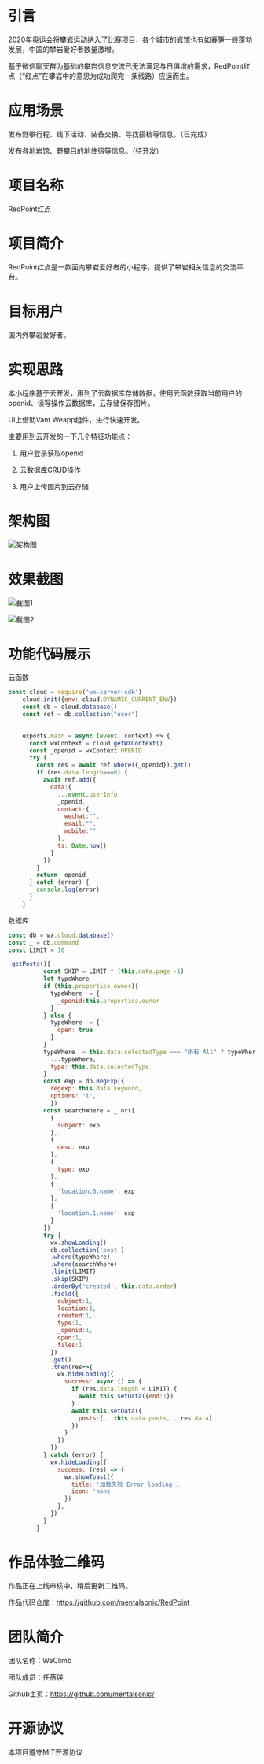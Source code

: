# 引言

2020年奥运会将攀岩运动纳入了比赛项目，各个城市的岩馆也有如春笋一般蓬勃发展，中国的攀岩爱好者数量激增。

基于微信聊天群为基础的攀岩信息交流已无法满足与日俱增的需求，RedPoint红点（“红点”在攀岩中的意思为成功爬完一条线路）应运而生。

# 应用场景

发布野攀行程、线下活动、装备交换、寻找搭档等信息。（已完成）

发布各地岩馆、野攀目的地住宿等信息。（待开发）

# 项目名称

RedPoint红点

# 项目简介

RedPoint红点是一款面向攀岩爱好者的小程序，提供了攀岩相关信息的交流平台。

# 目标用户

国内外攀岩爱好者。

# 实现思路

本小程序基于云开发，用到了云数据库存储数据，使用云函数获取当前用户的openid、读写操作云数据库，云存储保存图片。

UI上借助Vant Weapp组件，进行快速开发。

主要用到云开发的一下几个特征功能点：

1. 用户登录获取openid

2. 云数据库CRUD操作

3. 用户上传图片到云存储

# 架构图

![架构图](https://github.com/mentalsonic/RedPoint/blob/master/screenshot/Screen%20Shot%202020-09-17%20at%2011.02.02%20PM.png)

# 效果截图

![截图1](https://github.com/mentalsonic/RedPoint/blob/master/screenshot/Screen%20Shot%202020-09-17%20at%2011.13.26%20PM.png)

![截图2](https://github.com/mentalsonic/RedPoint/blob/master/screenshot/Screen%20Shot%202020-09-17%20at%2011.13.35%20PM.png)

# 功能代码展示

云函数

```js
const cloud = require('wx-server-sdk')
	cloud.init({env: cloud.DYNAMIC_CURRENT_ENV})
	const db = cloud.database()
	const ref = db.collection("user")
	

	exports.main = async (event, context) => {
	  const wxContext = cloud.getWXContext()
	  const _openid = wxContext.OPENID
	  try {
	    const res = await ref.where({_openid}).get()
	    if (res.data.length===0) {
	      await ref.add({
	        data:{
	          ...event.userInfo,
	          _openid,
	          contact:{
	            wechat:"",
	            email:"",
	            mobile:""
	          },
	          ts: Date.now()
	        }
	      })
	    }
	    return _openid
	  } catch (error) {
	    console.log(error)
	  }
	}
```

数据库

```js
const db = wx.cloud.database()
const _ = db.command
const LIMIT = 10

 getPosts(){
	      const SKIP = LIMIT * (this.data.page -1)
	      let typeWhere
	      if (this.properties.owner){
	        typeWhere  = {
	          _openid:this.properties.owner
	        }
	      } else {
	        typeWhere  = {
	          open: true
	        }
	      }
	      typeWhere  = this.data.selectedType === "所有 All" ? typeWhere : {
	        ...typeWhere,
	        type: this.data.selectedType
	      }
	      const exp = db.RegExp({
	        regexp: this.data.keyword,
	        options: 'i',
	        })
	      const searchWhere = _.or([
	        {
	          subject: exp 
	        },
	        {
	          desc: exp 
	        },
	        {
	          type: exp 
	        },
	        {
	          'location.0.name': exp 
	        },
	        {
	          'location.1.name': exp 
	        }
	      ])
	      try {
	        wx.showLoading()
	        db.collection('post')
	        .where(typeWhere)
	        .where(searchWhere)
	        .limit(LIMIT)
	        .skip(SKIP)
	        .orderBy('created', this.data.order)
	        .field({
	          subject:1,
	          location:1,
	          created:1,
	          type:1,
	          _openid:1,
	          open:1,
	          files:1
	        })
	        .get()
	        .then(res=>{          
	          wx.hideLoading({
	            success: async () => {
	              if (res.data.length < LIMIT) {
	                await this.setData({end:1})
	              }
	              await this.setData({
	                posts:[...this.data.posts,...res.data]
	              })
	            }
	          })
	        })
	      } catch (error) {
	        wx.hideLoading({
	          success: (res) => {
	            wx.showToast({
	              title: '加载失败 Error loading',
	              icon: 'none'
	            })
	          },
	        })
	      }
	    }
```








# 作品体验二维码

作品正在上线审核中，稍后更新二维码。

作品代码仓库：https://github.com/mentalsonic/RedPoint

# 团队简介

团队名称：WeClimb

团队成员：任蓓瑛

Github主页：https://github.com/mentalsonic/

# 开源协议

本项目遵守MIT开源协议